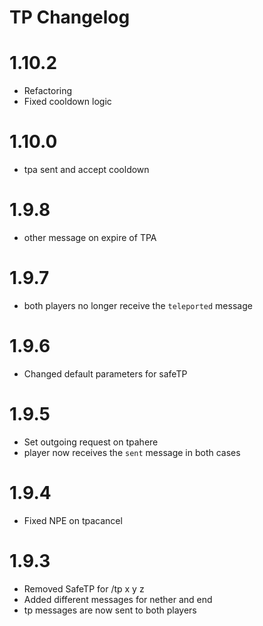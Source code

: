 # TP Changelog

# 1.10.2
- Refactoring
- Fixed cooldown logic

# 1.10.0
- tpa sent and accept cooldown

# 1.9.8
- other message on expire of TPA

# 1.9.7
- both players no longer receive the `teleported` message

# 1.9.6
- Changed default parameters for safeTP

# 1.9.5
- Set outgoing request on tpahere
- player now receives the `sent` message in both cases

# 1.9.4
- Fixed NPE on tpacancel

# 1.9.3
- Removed SafeTP for /tp x y z
- Added different messages for nether and end
- tp messages are now sent to both players